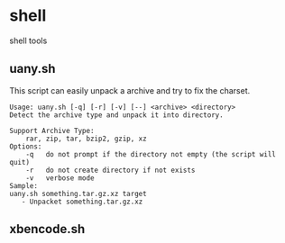 # shell
shell tools

## uany.sh
This script can easily unpack a archive and try to fix the charset.

	Usage: uany.sh [-q] [-r] [-v] [--] <archive> <directory>
	Detect the archive type and unpack it into directory.

	Support Archive Type:
	    rar, zip, tar, bzip2, gzip, xz
	Options:
	    -q   do not prompt if the directory not empty (the script will quit)
	    -r   do not create directory if not exists
	    -v   verbose mode
	Sample:
	uany.sh something.tar.gz.xz target
	   - Unpacket something.tar.gz.xz

## xbencode.sh

